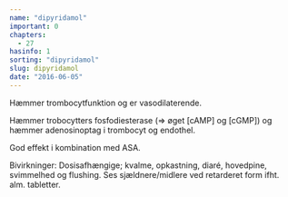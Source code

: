 ```yaml
---
name: "dipyridamol"
important: 0
chapters:
  - 27
hasinfo: 1
sorting: "dipyridamol"
slug: dipyridamol
date: "2016-06-05"
---
```


Hæmmer trombocytfunktion og er vasodilaterende.

Hæmmer trobocytters fosfodiesterase (=> øget [cAMP] og [cGMP]) og hæmmer
adenosinoptag i trombocyt og endothel.

God effekt i kombination med ASA.

Bivirkninger: Dosisafhængige; kvalme, opkastning, diaré, hovedpine, svimmelhed
og flushing. Ses sjældnere/midlere ved retarderet form ifht. alm. tabletter.
